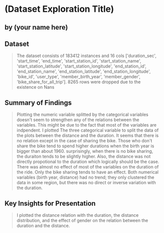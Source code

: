 # (Dataset Exploration Title)
## by (your name here)


## Dataset

> The dataset consists of 183412 instances and 16 cols ['duration_sec', 'start_time', 'end_time', 'start_station_id', 'start_station_name', 'start_station_latitude', 'start_station_longitude', 'end_station_id', 'end_station_name', 'end_station_latitude', 'end_station_longitude', 'bike_id', 'user_type', 'member_birth_year', 'member_gender', 'bike_share_for_all_trip']. 8265 rows were dropped due to the existence on Nans


## Summary of Findings

> Plotting the numeric variable splitted by the categorical variables doesn't seem to strengthen any of the relations between the variables. This might be due to the fact that most of the variables are indpendent.
>I plotted The three categorical variable to split the data of the plots between the distance and the duration. It seems that there is no relation except in the case of sharing the bike. Those who don't share the bike tend to spend higher durations when the birth year is bigger than about 1960.
>surprisingly, when there is no bike sharing, the duraiton tends to be slightly higher. Also, the distance was not directly propotional to the duration which logically should be the case.
>There was almost no effect of most of the variables on the duration of the ride. Only the bike sharing tends to have an effect. Both numerical variables (birth year, distance) had no trend; they only clustered the data in some region, but there was no direct or inverse variation with the duration.


## Key Insights for Presentation

> I plotted the distance relation with the duration, the distance distribution, and the effect of gender on the relation between the duration and the distance.